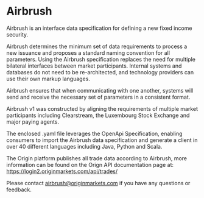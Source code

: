 # Airbrush
Airbrush is an interface data specification for defining a new fixed income security.

Airbrush determines the minimum set of data requirements to process a new issuance and proposes a standard naming convention for all parameters.
Using the Airbrush specification replaces the need for multiple bilateral interfaces between market participants. Internal systems and databases do not need to be re-architected, and technology providers can use their own markup languages.

Airbrush ensures that when communicating with one another, systems will send and receive the necessary set of parameters in a consistent format.

Airbrush v1 was constructed by aligning the requirements of multiple market participants including Clearstream, the Luxembourg Stock Exchange and major paying agents.

The enclosed .yaml file leverages the OpenApi Specification, enabling consumers to import the Airbrush data specification and generate a client in over 40 different languages including Java, Python and Scala.

The Origin platform publishes all trade data according to Airbrush, more information can be found on the Orign API documentation page at: https://login2.originmarkets.com/api/trades/

Please contact airbrush@originmarkets.com if you have any questions or feedback.
